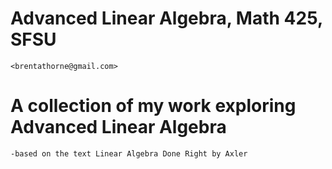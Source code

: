 # Advanced Linear Algebra, Math 425, SFSU

	<brentathorne@gmail.com>

# A collection of my work exploring Advanced Linear Algebra

	-based on the text Linear Algebra Done Right by Axler
